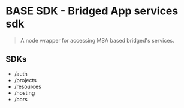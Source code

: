 # BASE SDK - Bridged App services sdk
> A node wrapper for accessing MSA based bridged's services.



## SDKs

- /auth
- /projects
- /resources
- /hosting
- /cors
